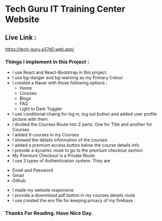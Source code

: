 # Tech Guru IT Training Center Website

## Live Link : 
https://tech-guru-a37d0.web.app/

### Things I implement in this Project : 

 * I use React and React-Bootstrap in this project.  
 * I use bg-danger and bg-warning as my Primary Colour
 * I created a Navar with those following options  : 
    - Home
    - Courses
    - Blogs
    - FAQ
    - Light to Dark Toggler
 *  I use conditional chaing for log in, log out button and added user profile picture with them.
 * I divided the Courses Route into 2 parts. One for Title and another for Courses
 * I added 8 courses in my Courses  
 * I showed the details information of the courses
 * I added a premium access button below the course details info
 * I provide a dynamic route to go to the premium checkout section
 * My Premium Checkout is a Private Route.
 * I use 3 types of Authentication system. They are 
  - Email and Password
  - Gmail
  - Github
 * I made my website responsive
 * I provide a downnload pdf button in my courses details route
 * I use created the env file for keeping privacy of my firebase .

### Thanks For Reading. Have Nice Day.